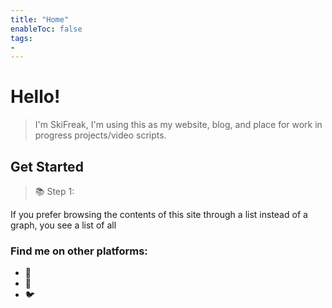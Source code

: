 ```yaml
---
title: "Home"
enableToc: false
tags:
- 
---
```


# Hello!
> I'm SkiFreak, I'm using this as my website, blog, and place for work in progress projects/video scripts.

## Get Started
> 📚 Step 1: 

If you prefer browsing the contents of this site through a list instead of a graph, you see a list of all 

### Find me on other platforms:
- 🎥 
- 🐛 
- 🐦 

